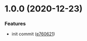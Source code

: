 # 1.0.0 (2020-12-23)


### Features

* init commit ([e760621](https://github.com/SimonGolms/esp8266-arduino-homekit-switch/commit/e7606213b45f7eb91b3d172c2c0dfd0870a354b2))
